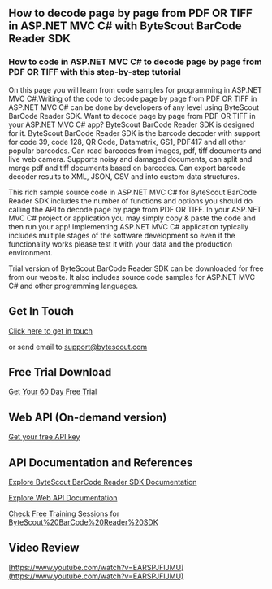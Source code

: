 ## How to decode page by page from PDF OR TIFF in ASP.NET MVC C# with ByteScout BarCode Reader SDK

### How to code in ASP.NET MVC C# to decode page by page from PDF OR TIFF with this step-by-step tutorial

On this page you will learn from code samples for programming in ASP.NET MVC C#.Writing of the code to decode page by page from PDF OR TIFF in ASP.NET MVC C# can be done by developers of any level using ByteScout BarCode Reader SDK. Want to decode page by page from PDF OR TIFF in your ASP.NET MVC C# app? ByteScout BarCode Reader SDK is designed for it. ByteScout BarCode Reader SDK is the barcode decoder with support for code 39, code 128, QR Code, Datamatrix, GS1, PDF417 and all other popular barcodes. Can read barcodes from images, pdf, tiff documents and live web camera. Supports noisy and damaged documents, can split and merge pdf and tiff documents based on barcodes. Can export barcode decoder results to XML, JSON, CSV and into custom data structures.

This rich sample source code in ASP.NET MVC C# for ByteScout BarCode Reader SDK includes the number of functions and options you should do calling the API to decode page by page from PDF OR TIFF. In your ASP.NET MVC C# project or application you may simply copy & paste the code and then run your app! Implementing ASP.NET MVC C# application typically includes multiple stages of the software development so even if the functionality works please test it with your data and the production environment.

Trial version of ByteScout BarCode Reader SDK can be downloaded for free from our website. It also includes source code samples for ASP.NET MVC C# and other programming languages.

## Get In Touch

[Click here to get in touch](https://bytescout.zendesk.com/hc/en-us/requests/new?subject=ByteScout%20BarCode%20Reader%20SDK%20Question)

or send email to [support@bytescout.com](mailto:support@bytescout.com?subject=ByteScout%20BarCode%20Reader%20SDK%20Question) 

## Free Trial Download

[Get Your 60 Day Free Trial](https://bytescout.com/download/web-installer?utm_source=github-readme)

## Web API (On-demand version)

[Get your free API key](https://pdf.co/documentation/api?utm_source=github-readme)

## API Documentation and References

[Explore ByteScout BarCode Reader SDK Documentation](https://bytescout.com/documentation/index.html?utm_source=github-readme)

[Explore Web API Documentation](https://pdf.co/documentation/api?utm_source=github-readme)

[Check Free Training Sessions for ByteScout%20BarCode%20Reader%20SDK](https://academy.bytescout.com/)

## Video Review

[https://www.youtube.com/watch?v=EARSPJFIJMU](https://www.youtube.com/watch?v=EARSPJFIJMU)